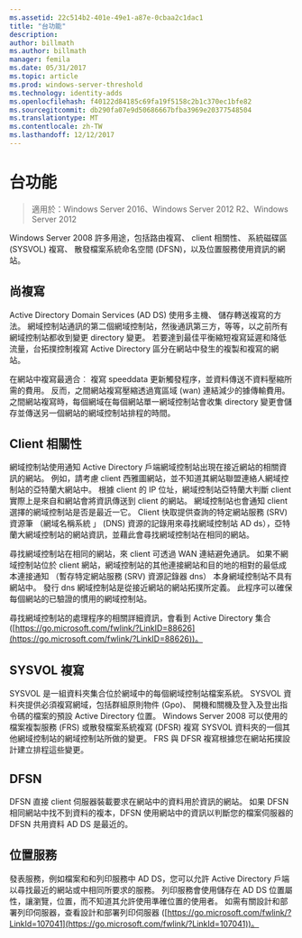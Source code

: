 ```yaml
---
ms.assetid: 22c514b2-401e-49e1-a87e-0cbaa2c1dac1
title: "台功能"
description: 
author: billmath
ms.author: billmath
manager: femila
ms.date: 05/31/2017
ms.topic: article
ms.prod: windows-server-threshold
ms.technology: identity-adds
ms.openlocfilehash: f40122d84185c69fa19f5158c2b1c370ec1bfe82
ms.sourcegitcommit: db290fa07e9d50686667bfba3969e20377548504
ms.translationtype: MT
ms.contentlocale: zh-TW
ms.lasthandoff: 12/12/2017
---
```

# <a name="site-functions"></a>台功能

>適用於：Windows Server 2016、Windows Server 2012 R2、Windows Server 2012

 Windows Server 2008 許多用途，包括路由複寫、 client 相關性、 系統磁碟區 (SYSVOL) 複寫、 散發檔案系統命名空間 (DFSN)，以及位置服務使用資訊的網站。  
  
## <a name="routing-replication"></a>尚複寫  
Active Directory Domain Services (AD DS) 使用多主機、 儲存轉送複寫的方法。 網域控制站通訊的第二個網域控制站，然後通訊第三方，等等，以之前所有網域控制站都收到變更 directory 變更。 若要達到最佳平衡縮短複寫延遲和降低流量，台拓撲控制複寫 Active Directory 區分在網站中發生的複製和複寫的網站。  
  
在網站中複寫最適合︰ 複寫 speeddata 更新觸發程序，並資料傳送不資料壓縮所需的費用。 反而，之間網站複寫壓縮透過寬區域 (wan) 連結減少的據傳輸費用。 之間網站複寫時，每個網域在每個網站單一網域控制站會收集 directory 變更會儲存並傳送另一個網站的網域控制站排程的時間。  
  
## <a name="client-affinity"></a>Client 相關性  
網域控制站使用通知 Active Directory 戶端網域控制站出現在接近網站的相關資訊的網站。 例如，請考慮 client 西雅圖網站，並不知道其網站聯盟連絡人網域控制站的亞特蘭大網站中。 根據 client 的 IP 位址，網域控制站亞特蘭大判斷 client 實際上是來自和網站會將資訊傳送到 client 的網站。 網域控制站也會通知 client 選擇的網域控制站是否是最近一它。 Client 快取提供查詢的特定網站服務 (SRV) 資源筆 （網域名稱系統 」 (DNS) 資源的記錄用來尋找網域控制站 AD ds），亞特蘭大網域控制站的網站資訊，並藉此會尋找網域控制站在相同的網站。  
  
尋找網域控制站在相同的網站，來 client 可透過 WAN 連結避免通訊。 如果不網域控制站位於 client 網站，網域控制站的其他連接網站和目的地的相對的最低成本連接通知 （暫存特定網站服務 (SRV) 資源記錄器 dns） 本身網域控制站不具有網站中。 發行 dns 網域控制站是從接近網站的網站拓撲所定義。 此程序可以確保每個網站的已驗證的慣用的網域控制站。  
  
尋找網域控制站的處理程序的相關詳細資訊，會看到 Active Directory 集合 ([https://go.microsoft.com/fwlink/?LinkID=88626](https://go.microsoft.com/fwlink/?LinkID=88626))。  
  
## <a name="sysvol-replication"></a>SYSVOL 複寫  
SYSVOL 是一組資料夾集合位於網域中的每個網域控制站檔案系統。 SYSVOL 資料夾提供必須複寫網域，包括群組原則物件 (Gpo)、 開機和關機及登入及登出指令碼的檔案的預設 Active Directory 位置。  Windows Server 2008 可以使用的檔案複製服務 (FRS) 或散發檔案系統複寫 (DFSR) 複寫 SYSVOL 資料夾的一個其他網域控制站的網域控制站所做的變更。 FRS 與 DFSR 複寫根據您在網站拓撲設計建立排程這些變更。  
  
## <a name="dfsn"></a>DFSN  
DFSN 直接 client 伺服器裝載要求在網站中的資料用於資訊的網站。 如果 DFSN 相同網站中找不到資料的複本，DFSN 使用網站中的資訊以判斷您的檔案伺服器的 DFSN 共用資料 AD DS 是最近的。  
  
## <a name="service-location"></a>位置服務  
發表服務，例如檔案和和列印服務中 AD DS，您可以允許 Active Directory 戶端以尋找最近的網站或中相同所要求的服務。 列印服務會使用儲存在 AD DS 位置屬性，讓瀏覽，位置，而不知道其允許使用準確位置的使用者。 如需有關設計和部署列印伺服器，查看設計和部署列印伺服器 ([https://go.microsoft.com/fwlink/?LinkId=107041](https://go.microsoft.com/fwlink/?LinkId=107041))。  
  


